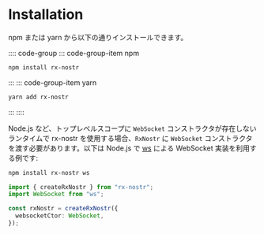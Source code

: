 # Installation

npm または yarn から以下の通りインストールできます。

:::: code-group
::: code-group-item npm

```sh
npm install rx-nostr
```

:::
::: code-group-item yarn

```sh
yarn add rx-nostr
```

:::
::::

Node.js など、トップレベルスコープに `WebSocket` コンストラクタが存在しないランタイムで rx-nostr を使用する場合、`RxNostr` に `WebSocket` コンストラクタを渡す必要があります。以下は Node.js で [ws](https://github.com/websockets/ws) による WebSocket 実装を利用する例です:

```sh
npm install rx-nostr ws
```

```ts
import { createRxNostr } from "rx-nostr";
import WebSocket from "ws";

const rxNostr = createRxNostr({
  websocketCtor: WebSocket,
});
```
